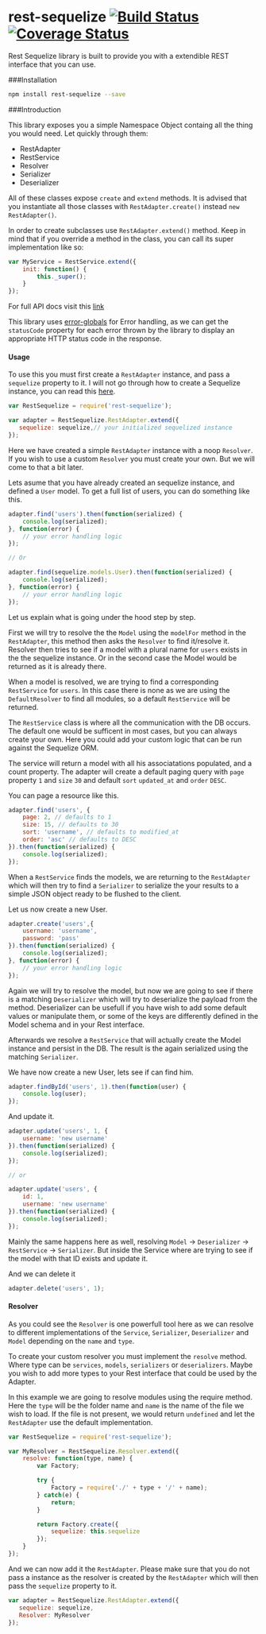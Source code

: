 # rest-sequelize [![Build Status](https://img.shields.io/travis/vladaspasic/rest-sequelize.svg?branch=master)](https://travis-ci.org/vladaspasic/rest-sequelize) [![Coverage Status](https://img.shields.io/coveralls/vladaspasic/rest-sequelize.svg)](https://coveralls.io/r/vladaspasic/rest-sequelize)

Rest Sequelize library is built to provide you with a extendible REST interface that you can use.

###Installation

```bash
npm install rest-sequelize --save
```

###Introduction

This library exposes you a simple Namespace Object containg all the thing you would need. Let quickly through them:

* RestAdapter
* RestService
* Resolver
* Serializer
* Deserializer

All of these classes expose `create` and `extend` methods. It is advised that you instantiate all those classes with `RestAdapter.create()` instead `new RestAdapter()`.

In order to create subclasses use `RestAdapter.extend()` method. Keep in mind that if you override a method in the class, you can call its super implementation like so:

```javascript
var MyService = RestService.extend({
    init: function() {
        this._super();
    }
});
```

For full API docs visit this [link](http://vladaspasic.github.io/rest-sequelize/)

This library uses [error-globals](https://github.com/vladaspasic/error-globals) for Error handling, as we can get the `statusCode` property for each error thrown by the library to display an appropriate HTTP status code in the response.

#### Usage

To use this you must first create a `RestAdapter` instance, and pass a `sequelize` property to it. I will not go through how to create a Sequelize instance, you can read this [here](http://docs.sequelizejs.com/en/latest/docs/getting-started/).

```javascript
var RestSequelize = require('rest-sequelize');

var adapter = RestSequelize.RestAdapter.extend({
   sequelize: sequelize,// your initialized sequelized instance
});
```

Here we have created a simple `RestAdapter` instance with a noop `Resolver`. If you wish to use a custom `Resolver` you must create your own. But we will come to that a bit later.

Lets asume that you have already created an sequelize instance, and defined a `User` model. To get a full list of users, you can do something like this.

```javascript
adapter.find('users').then(function(serialized) {
    console.log(serialized);
}, function(error) {
    // your error handling logic
});

// Or

adapter.find(sequelize.models.User).then(function(serialized) {
    console.log(serialized);
}, function(error) {
    // your error handling logic
});
```

Let us explain what is going under the hood step by step.

First we will try to resolve the the `Model` using the `modelFor` method in the `RestAdapter`, this method then asks the `Resolver` to find it/resolve it. Resolver then tries to see if a model with a plural name for `users` exists in the the sequelize instance. Or in the second case the Model would be returned as it is already there.

When a model is resolved, we are trying to find a corresponding `RestService` for `users`. In this case there is none as we are using the `DefaultResolver`
to find all modules, so a default `RestService` will be returned.

The `RestService` class is where all the communication with the DB occurs. The default one would be sufficent in most cases, but you can always create your own.
Here you could add your custom logic that can be run against the Sequelize ORM.

The service will return a model with all his associatations populated, and a count property. The adapter will create a default paging query with `page` property `1` and `size` `30` and default `sort` `updated_at` and `order` `DESC`.

You can page a resource like this.

```javascript
adapter.find('users', {
    page: 2, // defaults to 1
    size: 15, // defaults to 30
    sort: 'username', // defaults to modified_at
    order: 'asc' // defaults to DESC
}).then(function(serialized) {
    console.log(serialized);
});
```

When a `RestService` finds the models, we are returning to the `RestAdapter` which will then try to find a `Serializer` to serialize the your results to a simple JSON object ready to be flushed to the client.

Let us now create a new User.

```javascript
adapter.create('users',{
    username: 'username',
    password: 'pass'
}).then(function(serialized) {
    console.log(serialized);
}, function(error) {
    // your error handling logic
});
```

Again we will try to resolve the model, but now we are going to see if there is a matching `Deserializer` which will try to deserialize the payload from the method. Deserializer can be usefull if you have wish to add some default values or manipulate them, or some of the keys are differently defined in the Model schema and in your Rest interface.

Afterwards we resolve a `RestService` that will actually create the Model instance and persist in the DB. The result is the again serialized using the matching `Serializer`.

We have now create a new User, lets see if can find him.

```javascript
adapter.findById('users', 1).then(function(user) {
    console.log(user);
});
```
And update it.

```javascript
adapter.update('users', 1, {
    username: 'new username'
}).then(function(serialized) {
    console.log(serialized);
});

// or

adapter.update('users', {
    id: 1,
    username: 'new username'
}).then(function(serialized) {
    console.log(serialized);
});
```

Mainly the same happens here as well, resolving `Model` -> `Deserializer` -> `RestService` -> `Serializer`. But inside the Service where are trying to see if the model with that ID exists and update it.

And we can delete it

```javascript
adapter.delete('users', 1);
```

#### Resolver

As you could see the `Resolver` is one powerfull tool here as we can resolve to different implementations of the `Service`, `Serializer`, `Deserializer` and `Model` depending on the `name` and `type`.

To create your custom resolver you must implement the `resolve` method. Where type can be `services`, `models`, `serializers` or `deserializers`. Maybe you wish to add more types to your Rest interface that could be used by the Adapter.

In this example we are going to resolve modules using the require method. Here the `type` will be the folder name and `name` is the name of the file we wish to load. If the file is not present, we would return `undefined` and let the `RestAdapter` use the default implementation.

```javascript
var RestSequelize = require('rest-sequelize');

var MyResolver = RestSequelize.Resolver.extend({
    resolve: function(type, name) {
        var Factory;

        try {
            Factory = require('./' + type + '/' + name);
        } catch(e) {
            return;
        }

        return Factory.create({
            sequelize: this.sequelize
        });
    }
});
```

And we can now add it the `RestAdapter`. Please make sure that you do not pass a
instance as the resolver is created by the `RestAdapter` which will then pass the `sequelize` property to it.

```javascript
var adapter = RestSequelize.RestAdapter.extend({
   sequelize: sequelize,
   Resolver: MyResolver
});
```

